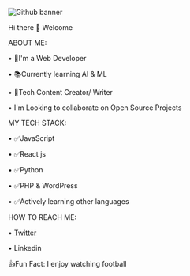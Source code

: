 ![Github banner](https://github.com/folarinoladejo/folarinoladejo/assets/165914216/954bd765-5a01-4afe-9aa9-58646565c0c2)

Hi there 👋 Welcome

ABOUT ME:

• 🚀I'm a Web Developer

• 📚Currently learning AI & ML

• 📸Tech Content Creator/ Writer

• I'm Looking to collaborate on Open Source Projects



MY TECH STACK:

• ✅JavaScript

• ✅React js

• ✅Python

• ✅PHP & WordPress

• ✅Actively learning other languages



HOW TO REACH ME:

• [Twitter](https://twitter.com/folibabs)

• Linkedin


👍Fun Fact: I enjoy watching football



